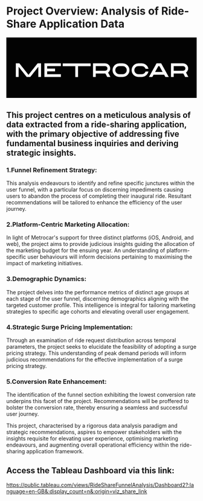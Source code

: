 # Project Overview: Analysis of Ride-Share Application Data

![alt text](https://github.com/william-brooker/Funnel-Analysis/blob/main/Metrocar%20logo.png)

## This project centres on a meticulous analysis of data extracted from a ride-sharing application, with the primary objective of addressing five fundamental business inquiries and deriving strategic insights.

### 1.Funnel Refinement Strategy: 
This analysis endeavours to identify and refine specific junctures within the user funnel, with a particular focus on discerning impediments causing users to abandon the process of completing their inaugural ride. Resultant recommendations will be tailored to enhance the efficiency of the user journey.

### 2.Platform-Centric Marketing Allocation: 
In light of Metrocar's support for three distinct platforms (iOS, Android, and web), the project aims to provide judicious insights guiding the allocation of the marketing budget for the ensuing year. An understanding of platform-specific user behaviours will inform decisions pertaining to maximising the impact of marketing initiatives.

### 3.Demographic Dynamics: 
The project delves into the performance metrics of distinct age groups at each stage of the user funnel, discerning demographics aligning with the targeted customer profile. This intelligence is integral for tailoring marketing strategies to specific age cohorts and elevating overall user engagement.

### 4.Strategic Surge Pricing Implementation: 
Through an examination of ride request distribution across temporal parameters, the project seeks to elucidate the feasibility of adopting a surge pricing strategy. This understanding of peak demand periods will inform judicious recommendations for the effective implementation of a surge pricing strategy.

### 5.Conversion Rate Enhancement: 
The identification of the funnel section exhibiting the lowest conversion rate underpins this facet of the project. Recommendations will be proffered to bolster the conversion rate, thereby ensuring a seamless and successful user journey.

This project, characterised by a rigorous data analysis paradigm and strategic recommendations, aspires to empower stakeholders with the insights requisite for elevating user experience, optimising marketing endeavours, and augmenting overall operational efficiency within the ride-sharing application framework.

## Access the Tableau Dashboard via this link:
https://public.tableau.com/views/RideShareFunnelAnalysis/Dashboard2?:language=en-GB&:display_count=n&:origin=viz_share_link

